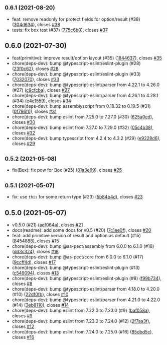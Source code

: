 ## <small>0.6.1 (2021-08-20)</small>

* feat: remove readonly for protect fields for option/result (#38) ([304d634](https://github.com/yjhmelody/as-container/commit/304d634)), closes [#38](https://github.com/yjhmelody/as-container/issues/38)
* tests: fix box test (#37) ([775c6b0](https://github.com/yjhmelody/as-container/commit/775c6b0)), closes [#37](https://github.com/yjhmelody/as-container/issues/37)



## 0.6.0 (2021-07-30)

* feat(primitive): improve result/option layout (#35) ([1844637](https://github.com/yjhmelody/as-container/commit/1844637)), closes [#35](https://github.com/yjhmelody/as-container/issues/35)
* chore(deps-dev): bump @typescript-eslint/eslint-plugin (#28) ([23f0c62](https://github.com/yjhmelody/as-container/commit/23f0c62)), closes [#28](https://github.com/yjhmelody/as-container/issues/28)
* chore(deps-dev): bump @typescript-eslint/eslint-plugin (#33) ([7032070](https://github.com/yjhmelody/as-container/commit/7032070)), closes [#33](https://github.com/yjhmelody/as-container/issues/33)
* chore(deps-dev): bump @typescript-eslint/parser from 4.22.1 to 4.26.0 (#27) ([c9cfcba](https://github.com/yjhmelody/as-container/commit/c9cfcba)), closes [#27](https://github.com/yjhmelody/as-container/issues/27)
* chore(deps-dev): bump @typescript-eslint/parser from 4.26.1 to 4.28.1 (#34) ([e4e1559](https://github.com/yjhmelody/as-container/commit/e4e1559)), closes [#34](https://github.com/yjhmelody/as-container/issues/34)
* chore(deps-dev): bump assemblyscript from 0.18.32 to 0.19.5 (#31) ([0f796f0](https://github.com/yjhmelody/as-container/commit/0f796f0)), closes [#31](https://github.com/yjhmelody/as-container/issues/31)
* chore(deps-dev): bump eslint from 7.25.0 to 7.27.0 (#30) ([625a0ed](https://github.com/yjhmelody/as-container/commit/625a0ed)), closes [#30](https://github.com/yjhmelody/as-container/issues/30)
* chore(deps-dev): bump eslint from 7.27.0 to 7.29.0 (#32) ([05c4b38](https://github.com/yjhmelody/as-container/commit/05c4b38)), closes [#32](https://github.com/yjhmelody/as-container/issues/32)
* chore(deps-dev): bump typescript from 4.2.4 to 4.3.2 (#29) ([e9228d6](https://github.com/yjhmelody/as-container/commit/e9228d6)), closes [#29](https://github.com/yjhmelody/as-container/issues/29)



## <small>0.5.2 (2021-05-08)</small>

* fix(Box): fix pow for Box (#25) ([81a3e69](https://github.com/yjhmelody/as-container/commit/81a3e69)), closes [#25](https://github.com/yjhmelody/as-container/issues/25)



## <small>0.5.1 (2021-05-07)</small>

* fix: use `this` for some return type (#23) ([5b84b4d](https://github.com/yjhmelody/as-container/commit/5b84b4d)), closes [#23](https://github.com/yjhmelody/as-container/issues/23)



## 0.5.0 (2021-05-07)

* v0.5.0 (#21) ([aef064a](https://github.com/yjhmelody/as-container/commit/aef064a)), closes [#21](https://github.com/yjhmelody/as-container/issues/21)
* docs(readme): add some docs for v0.5 (#20) ([7c1ee0f](https://github.com/yjhmelody/as-container/commit/7c1ee0f)), closes [#20](https://github.com/yjhmelody/as-container/issues/20)
* feat: add primitive version of result and option as default (#15) ([8454888](https://github.com/yjhmelody/as-container/commit/8454888)), closes [#15](https://github.com/yjhmelody/as-container/issues/15)
* chore(deps-dev): bump @as-pect/assembly from 6.0.0 to 6.1.0 (#18) ([dd3c324](https://github.com/yjhmelody/as-container/commit/dd3c324)), closes [#18](https://github.com/yjhmelody/as-container/issues/18)
* chore(deps-dev): bump @as-pect/core from 6.0.0 to 6.1.0 (#17) ([9ccff4d](https://github.com/yjhmelody/as-container/commit/9ccff4d)), closes [#17](https://github.com/yjhmelody/as-container/issues/17)
* chore(deps-dev): bump @typescript-eslint/eslint-plugin (#13) ([c549094](https://github.com/yjhmelody/as-container/commit/c549094)), closes [#13](https://github.com/yjhmelody/as-container/issues/13)
* chore(deps-dev): bump @typescript-eslint/eslint-plugin (#8) ([f99b734](https://github.com/yjhmelody/as-container/commit/f99b734)), closes [#8](https://github.com/yjhmelody/as-container/issues/8)
* chore(deps-dev): bump @typescript-eslint/parser from 4.18.0 to 4.20.0 (#10) ([22df0fb](https://github.com/yjhmelody/as-container/commit/22df0fb)), closes [#10](https://github.com/yjhmelody/as-container/issues/10)
* chore(deps-dev): bump @typescript-eslint/parser from 4.21.0 to 4.22.0 (#14) ([3eb9110](https://github.com/yjhmelody/as-container/commit/3eb9110)), closes [#14](https://github.com/yjhmelody/as-container/issues/14)
* chore(deps-dev): bump eslint from 7.22.0 to 7.23.0 (#9) ([baf058a](https://github.com/yjhmelody/as-container/commit/baf058a)), closes [#9](https://github.com/yjhmelody/as-container/issues/9)
* chore(deps-dev): bump eslint from 7.23.0 to 7.24.0 (#12) ([2f7aa3f](https://github.com/yjhmelody/as-container/commit/2f7aa3f)), closes [#12](https://github.com/yjhmelody/as-container/issues/12)
* chore(deps-dev): bump eslint from 7.24.0 to 7.25.0 (#16) ([85dbd5c](https://github.com/yjhmelody/as-container/commit/85dbd5c)), closes [#16](https://github.com/yjhmelody/as-container/issues/16)
